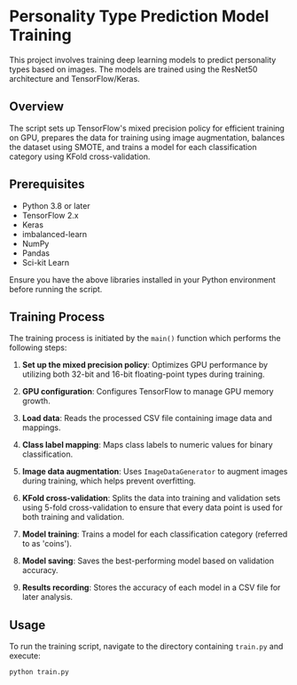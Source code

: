 # Personality Type Prediction Model Training

This project involves training deep learning models to predict personality types based on images. The models are trained using the ResNet50 architecture and TensorFlow/Keras.

## Overview

The script sets up TensorFlow's mixed precision policy for efficient training on GPU, prepares the data for training using image augmentation, balances the dataset using SMOTE, and trains a model for each classification category using KFold cross-validation.

## Prerequisites

- Python 3.8 or later
- TensorFlow 2.x
- Keras
- imbalanced-learn
- NumPy
- Pandas
- Sci-kit Learn

Ensure you have the above libraries installed in your Python environment before running the script.


## Training Process

The training process is initiated by the `main()` function which performs the following steps:

1. **Set up the mixed precision policy**: Optimizes GPU performance by utilizing both 32-bit and 16-bit floating-point types during training.

2. **GPU configuration**: Configures TensorFlow to manage GPU memory growth.

3. **Load data**: Reads the processed CSV file containing image data and mappings.

4. **Class label mapping**: Maps class labels to numeric values for binary classification.

5. **Image data augmentation**: Uses `ImageDataGenerator` to augment images during training, which helps prevent overfitting.

6. **KFold cross-validation**: Splits the data into training and validation sets using 5-fold cross-validation to ensure that every data point is used for both training and validation.

7. **Model training**: Trains a model for each classification category (referred to as 'coins').

8. **Model saving**: Saves the best-performing model based on validation accuracy.

9. **Results recording**: Stores the accuracy of each model in a CSV file for later analysis.

## Usage

To run the training script, navigate to the directory containing `train.py` and execute:

```bash
python train.py

